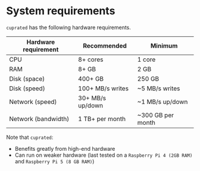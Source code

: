 # System requirements

`cuprated` has the following hardware requirements.

| Hardware requirement | Recommended       | Minimum |
|----------------------|-------------------|---------|
| CPU                  | 8+ cores          | 1 core
| RAM                  | 8+ GB             | 2 GB
| Disk (space)         | 400+ GB           | 250 GB
| Disk (speed)         | 100+ MB/s writes  | ~5 MB/s writes
| Network (speed)      | 30+ MB/s up/down  | ~1 MB/s up/down
| Network (bandwidth)  | 1 TB+ per month   | ~300 GB per month

Note that `cuprated`:
- Benefits greatly from high-end hardware
- Can run on weaker hardware (last tested on a `Raspberry Pi 4 (2GB RAM)` and `Raspberry Pi 5 (8 GB RAM)`)